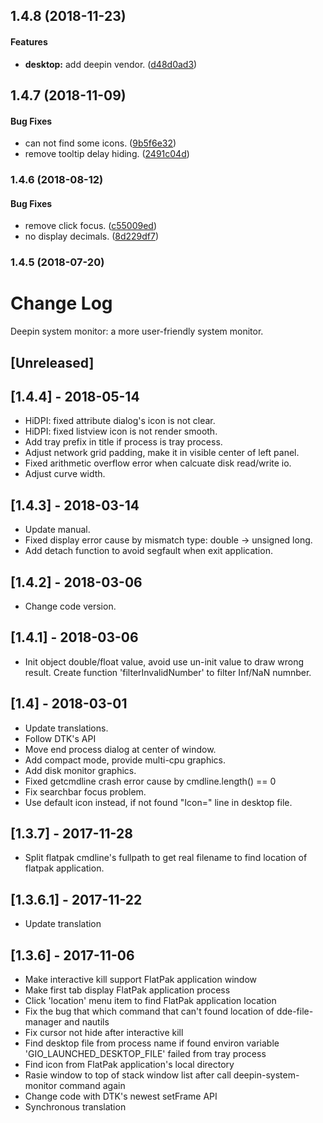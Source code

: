 <a name="1.4.8"></a>
##  1.4.8 (2018-11-23)


#### Features

* **desktop:**  add deepin vendor. ([d48d0ad3](https://github.com/linuxdeepin/deepin-system-monitor/commit/d48d0ad34c9ed869b36e6df1fb23a448008a19c5))



<a name="1.4.7"></a>
## 1.4.7 (2018-11-09)


#### Bug Fixes

*   can not find some icons. ([9b5f6e32](https://github.com/linuxdeepin/deepin-system-monitor/commit/9b5f6e32dc76d4cc95e155efab5c7108ba8c5502))
*   remove tooltip delay hiding. ([2491c04d](https://github.com/linuxdeepin/deepin-system-monitor/commit/2491c04dd90c351149ca47a9b2de929850aebfe8))



<a name="1.4.6"></a>
### 1.4.6 (2018-08-12)


#### Bug Fixes

*   remove click focus. ([c55009ed](https://github.com/linuxdeepin/deepin-system-monitor/commit/c55009ede66ba61c45236ad8885788d10e68bdca))
*   no display decimals. ([8d229df7](https://github.com/linuxdeepin/deepin-system-monitor/commit/8d229df7585564350c1a00af4b856728a36d2d4f))



<a name="1.4.5"></a>
### 1.4.5 (2018-07-20)




# Change Log
Deepin system monitor: a more user-friendly system monitor.

## [Unreleased]

## [1.4.4] - 2018-05-14
- HiDPI: fixed attribute dialog's icon is not clear.
- HiDPI: fixed listview icon is not render smooth.
- Add tray prefix in title if process is tray process.
- Adjust network grid padding, make it in visible center of left panel.
- Fixed arithmetic overflow error when calcuate disk read/write io.
- Adjust curve width.

## [1.4.3] - 2018-03-14
- Update manual.
- Fixed display error cause by mismatch type: double -> unsigned long.
- Add detach function to avoid segfault when exit application.

## [1.4.2] - 2018-03-06
- Change code version.

## [1.4.1] - 2018-03-06
- Init object double/float value, avoid use un-init value to draw wrong result. Create function 'filterInvalidNumber' to filter Inf/NaN numnber.

## [1.4] - 2018-03-01
- Update translations.
- Follow DTK's API
- Move end process dialog at center of window.
- Add compact mode, provide multi-cpu graphics.
- Add disk monitor graphics.
- Fixed getcmdline crash error cause by cmdline.length() == 0
- Fix searchbar focus problem.
- Use default icon instead, if not found "Icon=" line in desktop file.

## [1.3.7] - 2017-11-28
- Split flatpak cmdline's fullpath to get real filename to find location of flatpak application.

## [1.3.6.1] - 2017-11-22
- Update translation

## [1.3.6] - 2017-11-06
- Make interactive kill support FlatPak application window
- Make first tab display FlatPak application process
- Click 'location' menu item to find FlatPak application location
- Fix the bug that which command that can't found location of dde-file-manager and nautils
- Fix cursor not hide after interactive kill
- Find desktop file from process name if found environ variable 'GIO_LAUNCHED_DESKTOP_FILE' failed from tray process
- Find icon from FlatPak application's local directory
- Rasie window to top of stack window list after call deepin-system-monitor command again
- Change code with DTK's newest setFrame API
- Synchronous translation


